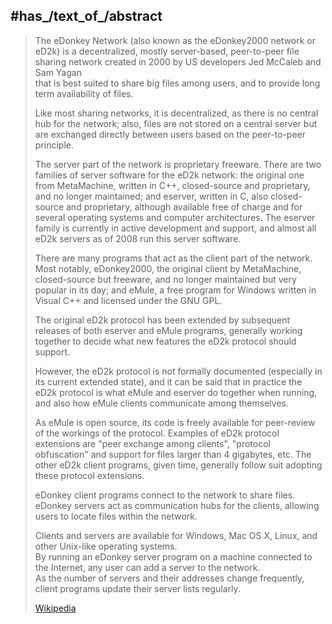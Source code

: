
## #has_/text_of_/abstract 

> The eDonkey Network (also known as the eDonkey2000 network or eD2k) 
> is a decentralized, mostly server-based, peer-to-peer file sharing network 
> created in 2000 by US developers Jed McCaleb and Sam Yagan  
> that is best suited to share big files among users, and to provide long term availability of files. 
> 
> Like most sharing networks, it is decentralized, as there is no central hub for the network; 
> also, files are not stored on a central server but are exchanged directly between users 
> based on the peer-to-peer principle.
>
> The server part of the network is proprietary freeware. 
> There are two families of server software for the eD2k network: 
> the original one from MetaMachine, written in C++, closed-source and proprietary, and no longer maintained; 
> and eserver, written in C, also closed-source and proprietary, although available free of charge and for several operating systems and computer architectures. 
> The eserver family is currently in active development and support, 
> and almost all eD2k servers as of 2008 run this server software.
>
> There are many programs that act as the client part of the network. 
> Most notably, eDonkey2000, the original client by MetaMachine, closed-source but freeware, 
> and no longer maintained but very popular in its day; 
> and eMule, a free program for Windows written in Visual C++ and licensed under the GNU GPL.
>
> The original eD2k protocol has been extended 
> by subsequent releases of both eserver and eMule programs, 
> generally working together to decide what new features the eD2k protocol should support. 
> 
> However, the eD2k protocol is not formally documented (especially in its current extended state), 
> and it can be said that in practice 
> the eD2k protocol is what eMule and eserver do together when running, 
> and also how eMule clients communicate among themselves. 
> 
> As eMule is open source, its code is freely available for peer-review of the workings of the protocol. 
> Examples of eD2k protocol extensions are "peer exchange among clients", "protocol obfuscation" 
> and support for files larger than 4 gigabytes, etc. 
> The other eD2k client programs, given time, generally follow suit adopting these protocol extensions.
>
> eDonkey client programs connect to the network to share files.  
> eDonkey servers act as communication hubs for the clients, 
> allowing users to locate files within the network.  
> 
> Clients and servers are available for Windows, Mac OS X, Linux, 
> and other Unix-like operating systems.  
> By running an eDonkey server program on a machine connected to the Internet, 
> any user can add a server to the network.  
> As the number of servers and their addresses change frequently, 
> client programs update their server lists regularly.
>
> [Wikipedia](https://en.wikipedia.org/wiki/EDonkey%20network)

